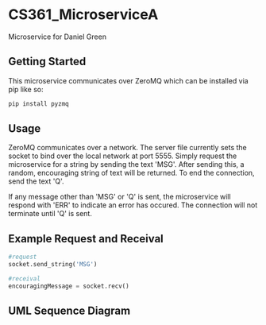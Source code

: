 # CS361_MicroserviceA
Microservice for Daniel Green

## Getting Started
This microservice communicates over ZeroMQ which can be installed via pip like so:
```bash
pip install pyzmq
```

## Usage
ZeroMQ communicates over a network. The server file currently sets the socket to bind over the local network at port 5555.
Simply request the microservice for a string by sending the text 'MSG'. After sending this, a random, encouraging string of text will be returned.
To end the connection, send the text 'Q'.

If any message other than 'MSG' or 'Q' is sent, the microservice will respond with 'ERR' to indicate an error has occured. The connection will not terminate until 'Q' is sent.

## Example Request and Receival
```python
#request
socket.send_string('MSG')

#receival
encouragingMessage = socket.recv()
```
## UML Sequence Diagram

